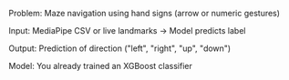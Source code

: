  Problem: Maze navigation using hand signs (arrow or numeric gestures)

 Input: MediaPipe CSV or live landmarks → Model predicts label

 Output: Prediction of direction ("left", "right", "up", "down")

 Model: You already trained an XGBoost classifier
